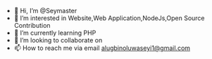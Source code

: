 - 👋 Hi, I’m @Seymaster
- 👀 I’m interested in Website,Web Application,NodeJs,Open Source Contribution
- 🌱 I’m currently learning PHP
- 💞️ I’m looking to collaborate on 
- 📫 How to reach me via email alugbinoluwaseyi1@gmail.com

<!---
Seymaster/Seymaster is a ✨ special ✨ repository because its `README.md` (this file) appears on your GitHub profile.
You can click the Preview link to take a look at your changes.
--->

